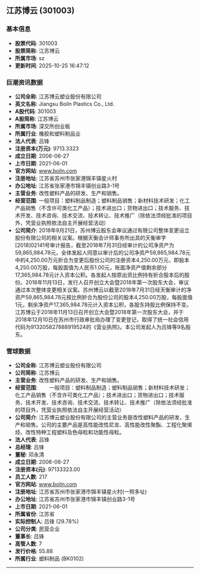 ## 江苏博云 (301003)

### 基本信息

- **股票代码**: 301003
- **股票简称**: 江苏博云
- **所属市场**: sz
- **更新时间**: 2025-10-25 16:47:12

### 巨潮资讯数据

- **公司全称**: 江苏博云塑业股份有限公司
- **英文名称**: Jiangsu Boiln Plastics Co., Ltd.
- **A股代码**: 301003
- **A股简称**: 江苏博云
- **所属市场**: 深交所创业板
- **所属行业**: 橡胶和塑料制品业
- **法人代表**: 吕锋
- **注册资本(万元)**: 9713.3323
- **成立日期**: 2006-06-27
- **上市日期**: 2021-06-01
- **官方网站**: www.boiln.com
- **注册地址**: 江苏省苏州市张家港锦丰镇星火村
- **办公地址**: 江苏省张家港市锦丰镇创业路3-1号
- **主营业务**: 改性塑料产品的研发、生产和销售。
- **经营范围**: 一般项目：塑料制品制造；塑料制品销售；新材料技术研发；化工产品销售（不含许可类化工产品）；技术进出口；货物进出口；技术服务、技术开发、技术咨询、技术交流、技术转让、技术推广（除依法须经批准的项目外，凭营业执照依法自主开展经营活动）
- **公司简介**: 2018年9月21日，苏州博云股东会审议通过有限公司整体变更设立股份有限公司的相关议案。根据天衡会计师事务所出具的天衡审字[2018]02141号审计报告，截至2018年7月31日经审计的公司净资产为59,865,984.78元，全体发起人同意以审计后的公司净资产59,865,984.78元中的4,250.00万元折合为变更后股份公司的注册资本4,250.00万元，即股本4,250.00万股，每股面值为人民币1.00元，账面净资产值剩余部分17,365,984.78元计入资本公积。各发起人按原出资比例持有折合股本后的股份。2018年11月13日，发行人召开创立大会暨2018年第一次股东大会，审议通过本次整体变更相关议案。苏州博云以截至2018年7月31日经天衡审计的净资产59,865,984.78元按比例折合为股份公司的股本4,250.00万股，每股面值1元，剩余净资产17,365,984.78元计入资本公积，各股东持股比例保持不变。江苏博云于2018年11月13日召开创立大会暨2018年第一次股东大会，并于2018年12月10日在苏州市行政审批局办理了变更登记，取得了统一社会信用代码为913205827888919524的《营业执照》。本公司发起人为吕锋等9名股东。

### 雪球数据

- **公司全称**: 江苏博云塑业股份有限公司
- **公司简称**: 江苏博云
- **主营业务**: 改性塑料产品的研发、生产和销售。
- **经营范围**: 　　一般项目：塑料制品制造；塑料制品销售；新材料技术研发；化工产品销售（不含许可类化工产品）；技术进出口；货物进出口；技术服务、技术开发、技术咨询、技术交流、技术转让、技术推广（除依法须经批准的项目外，凭营业执照依法自主开展经营活动）
- **公司简介**: 江苏博云塑业股份有限公司的主营业务是改性塑料产品的研发、生产和销售。公司的主要产品是高性能改性尼龙、高性能改性聚酯、工程化聚烯烃、改性特种工程塑料及色母粒和功能性母粒。
- **法人代表**: 吕锋
- **总经理**: 吕锋
- **董秘**: 邓永清
- **成立日期**: 2006-06-27
- **注册资本(元)**: 97133323.00
- **员工人数**: 217
- **官方网站**: www.boiln.com
- **注册地址**: 江苏省苏州市张家港市锦丰镇星火村(一照多址)
- **办公地址**: 江苏省苏州市张家港市锦丰镇创业路3-1号
- **上市日期**: 2021-06-01
- **所属省份**: 江苏省
- **实际控制人**: 吕锋 (29.78%)
- **公司分类**: 民营企业
- **董事长**: 吕锋
- **高管人数**: 7
- **发行价格**: 55.88
- **所属行业**: 塑料制品 (BK0102)

---